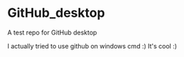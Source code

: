 # GitHub_desktop
 A test repo for GitHub desktop

 I actually tried to use github on windows cmd :) It's cool :)
